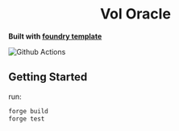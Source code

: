 # <h1 align="center"> Vol Oracle </h1>

**Built with [foundry template](https://github.com/foundry-rs/forge-template)**

![Github Actions](https://github.com/antoncoding/vol-oracle/workflows/CI/badge.svg)

## Getting Started

run:
```sh
forge build
forge test
```
